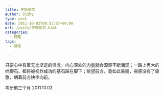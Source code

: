 ```yaml
---
title: 怀揣信念
author: olzhy
type: post
date: 2011-10-02T08:51:07+00:00
url: /posts/怀揣信念.html
categories:
  - 随笔
tags:
  - 随笔

---
```

只要心中有着无比坚定的信念，内心深处的力量就会源源不断涌现；一路上再大的绊脚石，都将被视作成功的基石踩在脚下；眺望前方，竟如此美丽，突感没有了疲惫，朝着前方快步向前。

考研前三个月 2011.10.02